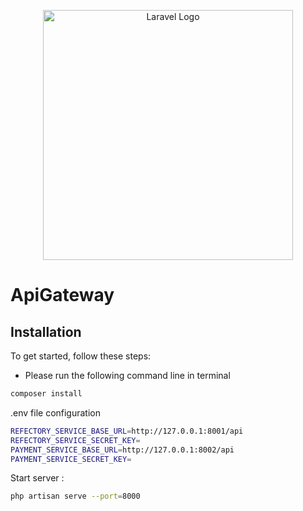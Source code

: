 <p align="center"><a href="https://laravel.com" target="_blank"><img src="https://raw.githubusercontent.com/laravel/art/master/logo-lockup/5%20SVG/2%20CMYK/1%20Full%20Color/laravel-logolockup-cmyk-red.svg" width="400" alt="Laravel Logo"></a></p>

# ApiGateway

## Installation

To get started, follow these steps:

* Please run the following command line in terminal

```bash
composer install
```

.env file configuration

```bash
REFECTORY_SERVICE_BASE_URL=http://127.0.0.1:8001/api
REFECTORY_SERVICE_SECRET_KEY=
PAYMENT_SERVICE_BASE_URL=http://127.0.0.1:8002/api
PAYMENT_SERVICE_SECRET_KEY=
```

Start server :

```bash
php artisan serve --port=8000
```
